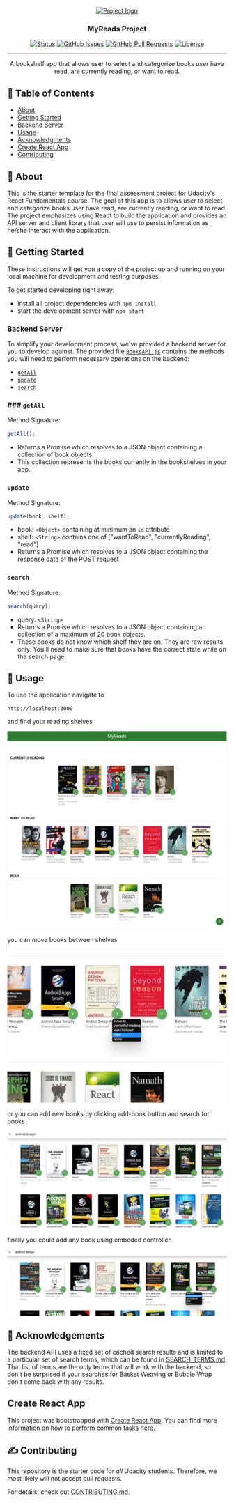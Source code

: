 <p align="center">
  <a href="" rel="noopener">
 <img width=200px height=200px src="https://i.imgur.com/6wj0hh6.jpg" alt="Project logo"></a>
</p>

<h3 align="center">MyReads Project</h3>

<div align="center">

[![Status](https://img.shields.io/badge/status-active-success.svg)]()
[![GitHub Issues](https://img.shields.io/github/issues/kylelobo/The-Documentation-Compendium.svg)](https://github.com/kylelobo/The-Documentation-Compendium/issues)
[![GitHub Pull Requests](https://img.shields.io/github/issues-pr/kylelobo/The-Documentation-Compendium.svg)](https://github.com/kylelobo/The-Documentation-Compendium/pulls)
[![License](https://img.shields.io/badge/license-MIT-blue.svg)](/LICENSE)

</div>

---

<p align="center"> A bookshelf app that allows user to select and categorize books user have read, are currently reading, or want to read.
    <br> 
</p>

## 📝 Table of Contents

- [About](#about)
- [Getting Started](#getting_started)
- [Backend Server](#backend_server)
- [Usage](#usage)
- [Acknowledgments](#acknowledgement)
- [Create React App](#createreactapp)
- [Contributing](#contributing)

## 🧐 About <a name = "about"></a>

This is the starter template for the final assessment project for Udacity's React Fundamentals course. The goal of this app is to allows user to select and categorize books user have read, are currently reading, or want to read. The project emphasizes using React to build the application and provides an API server and client library that user will use to persist information as he/she interact with the application.

## 🏁 Getting Started <a name = "getting_started"></a>

These instructions will get you a copy of the project up and running on your local machine for development and testing purposes.

To get started developing right away:

- install all project dependencies with `npm install`
- start the development server with `npm start`

### Backend Server <a name = "backend_server"></a>

To simplify your development process, we've provided a backend server for you to develop against. The provided file [`BooksAPI.js`](starter/src/BooksAPI.js) contains the methods you will need to perform necessary operations on the backend:

- [`getAll`](#getall)
- [`update`](#update)
- [`search`](#search)

### ### `getAll`

Method Signature:

```js
getAll();
```

- Returns a Promise which resolves to a JSON object containing a collection of book objects.
- This collection represents the books currently in the bookshelves in your app.

### `update`

Method Signature:

```js
update(book, shelf);
```

- book: `<Object>` containing at minimum an `id` attribute
- shelf: `<String>` contains one of ["wantToRead", "currentlyReading", "read"]
- Returns a Promise which resolves to a JSON object containing the response data of the POST request

### `search`

Method Signature:

```js
search(query);
```

- query: `<String>`
- Returns a Promise which resolves to a JSON object containing a collection of a maximum of 20 book objects.
- These books do not know which shelf they are on. They are raw results only. You'll need to make sure that books have the correct state while on the search page.


## 🎈 Usage <a name="usage"></a>

To use the application navigate to 
```
http://localhost:3000
```
and find your reading shelves

[![home](screenshots/screencapture-localhost-3000-2022-12-21-18_23_26.png)]()

you can move books between shelves

[![move](screenshots/Screenshot-2022-12-21-182426.png)]()

or you can add new books by clicking add-book button and search for books

[![search](screenshots/Screenshot-2022-12-21-182509.png)]()

finally you could add any book using embeded controller

[![add](screenshots\Screenshot-2022-12-21-182545.png)]()


## 🎉 Acknowledgements <a name = "acknowledgement"></a>

The backend API uses a fixed set of cached search results and is limited to a particular set of search terms, which can be found in [SEARCH_TERMS.md](SEARCH_TERMS.md). That list of terms are the _only_ terms that will work with the backend, so don't be surprised if your searches for Basket Weaving or Bubble Wrap don't come back with any results.

## Create React App <a name = "createreactapp"></a>

This project was bootstrapped with [Create React App](https://github.com/facebook/create-react-app). You can find more information on how to perform common tasks [here](https://github.com/facebook/create-react-app/blob/main/packages/cra-template/template/README.md).

## ✍️ Contributing <a name = "contributing"></a>

This repository is the starter code for _all_ Udacity students. Therefore, we most likely will not accept pull requests.

For details, check out [CONTRIBUTING.md](CONTRIBUTING.md).
